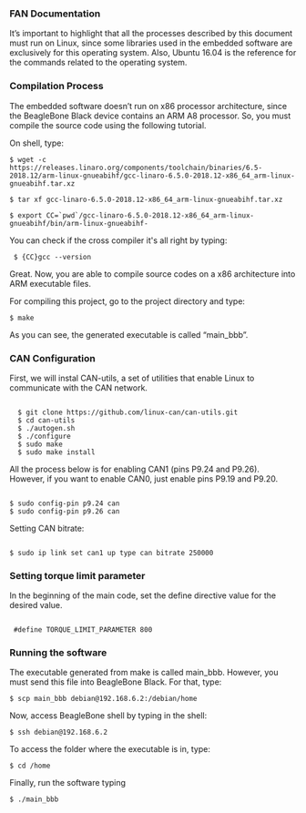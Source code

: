 ### FAN Documentation

It’s important to highlight that all the processes described by this document must run on Linux, since some libraries used in the embedded software are exclusively for this operating system. Also, Ubuntu 16.04 is the reference for the commands related to the operating system.

### Compilation Process 

The embedded software doesn’t run on x86 processor architecture, since the BeagleBone Black device contains an ARM A8 processor. So, you must compile the source code using the following tutorial.

On shell, type: 

<pre><code>$ wget -c https://releases.linaro.org/components/toolchain/binaries/6.5-2018.12/arm-linux-gnueabihf/gcc-linaro-6.5.0-2018.12-x86_64_arm-linux-gnueabihf.tar.xz</code></pre>

<pre><code>$ tar xf gcc-linaro-6.5.0-2018.12-x86_64_arm-linux-gnueabihf.tar.xz </code></pre>

<pre><code>$ export CC=`pwd`/gcc-linaro-6.5.0-2018.12-x86_64_arm-linux-gnueabihf/bin/arm-linux-gnueabihf- </code></pre>

You can check if the cross compiler it's all right by typing: 

<pre><code> $ {CC}gcc --version </code></pre>

Great. Now, you are able to compile source codes on a x86 architecture into ARM executable files. 

For compiling this project, go to the project directory and type:

 <pre><code>$ make</code></pre>


As you can see, the generated executable is called “main_bbb”. 

### CAN Configuration

First, we will instal CAN-utils, a set of utilities that enable Linux to communicate with the CAN network. 

<pre><code>
  $ git clone https://github.com/linux-can/can-utils.git
  $ cd can-utils
  $ ./autogen.sh
  $ ./configure
  $ sudo make
  $ sudo make install 
</code></pre>

All the process below is for enabling CAN1 (pins P9.24 and P9.26). However, if you want to enable CAN0, just enable pins P9.19 and P9.20.

<pre><code>
$ sudo config-pin p9.24 can
$ sudo config-pin p9.26 can
</code></pre>

Setting CAN bitrate: 

<pre><code>
$ sudo ip link set can1 up type can bitrate 250000
</code></pre>
  
### Setting torque limit parameter


In the beginning of the main code, set the define directive value for the desired value. 


<pre><code>
 #define TORQUE_LIMIT_PARAMETER 800
</code></pre>
  
  
### Running the software

The executable generated from make is called main_bbb. However, you must send this file into BeagleBone Black. For that, type: 

<pre><code>$ scp main_bbb debian@192.168.6.2:/debian/home</code></pre>

Now, access BeagleBone shell by typing in the shell: 

<pre><code>$ ssh debian@192.168.6.2</code></pre>

To access the folder where the executable is in, type: 

<pre><code>$ cd /home</code></pre>

Finally, run the software typing

<pre><code>$ ./main_bbb</code></pre>

